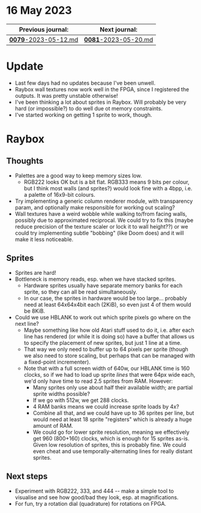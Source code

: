 # 16 May 2023

| Previous journal: | Next journal: |
|-|-|
| [**0079**-2023-05-12.md](./0079-2023-05-12.md) | [**0081**-2023-05-20.md](./0081-2023-05-20.md) |

# Update

*   Last few days had no updates because I've been unwell.
*   Raybox wall textures now work well in the FPGA, since I registered the outputs. It was pretty unstable otherwise!
*   I've been thinking a lot about sprites in Raybox. Will probably be very hard (or impossible?) to do well due ot memory constraints.
*   I've started working on getting 1 sprite to work, though.

# Raybox

## Thoughts

*   Palettes are a good way to keep memory sizes low.
    *   RGB222 looks OK but is a bit flat. RGB333 means 9 bits per colour, but I think most walls (and sprites?)
        would look fine with a 4bpp, i.e. a palette of 16x9-bit colours.
*   Try implementing a generic column renderer module, with transparency param, and optionally make responsible
    for working out scaling?
*   Wall textures have a weird wobble while walking to/from facing walls, possibly due to approximated reciprocal.
    We could try to fix this (maybe reduce precision of the texture scaler or lock it to wall height??) or
    we could try implementing subtle "bobbing" (like Doom does) and it will make it less noticeable.

## Sprites

*   Sprites are hard!
*   Bottleneck is memory reads, esp. when we have stacked sprites.
    *   Hardware sprites usually have separate memory banks for each sprite, so they can all be read simultaneously.
    *   In our case, the sprites in hardware would be too large... probably need at least 64x64x4bit each (2KiB),
        so even just 4 of them would be 8KiB.
*   Could we use HBLANK to work out which sprite pixels go where on the next line?
    *   Maybe something like how old Atari stuff used to do it, i.e. after each line has rendered (or while it is doing so)
        have a buffer that allows us to specify the placement of new sprites, but just 1 line at a time.
    *   That way we only need to buffer up to 64 pixels per sprite (though we also need to store scaling,
        but perhaps that can be managed with a fixed-point incrementer).
    *   Note that with a full screen width of 640w, our HBLANK time is 160 clocks, so if we had to load up sprite *lines*
        that were 64px wide each, we'd only have time to read 2.5 sprites from RAM. However:
        *   Many sprites only use about half their available width; are partial sprite widths possible?
        *   If we go with 512w, we get 288 clocks.
        *   4 RAM banks means we could increase sprite loads by 4x?
        *   Combine all that, and we could have up to 36 sprites per line, but would need at least 18 sprite "registers"
            which is already a huge amount of RAM.
        *   We could go for lower sprite resolution, meaning we effectively get 960 (800+160) clocks, which is enough
            for 15 sprites as-is. Given low resolution of sprites, this is probably fine. We could even cheat and
            use temporally-alternating lines for really distant sprites.

## Next steps

*   Experiment with RGB222, 333, and 444 -- make a simple tool to visualise and see how good/bad they look, esp. at
    magnifications.
*   For fun, try a rotation dial (quadrature) for rotations on FPGA.
